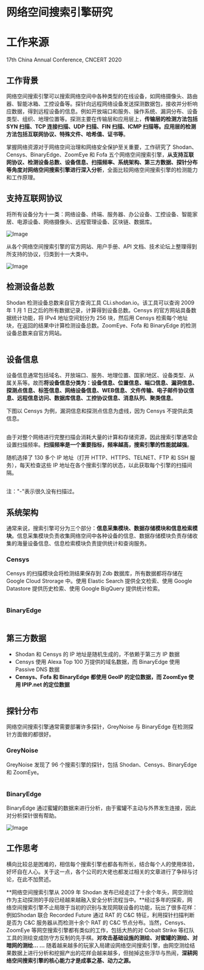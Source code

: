 # 网络空间搜索引擎研究

# 工作来源

17th China Annual Conference, CNCERT 2020

## 工作背景

网络空间搜索引擎可以搜索网络空间中各种类型的在线设备，如网络摄像头、路由器、智能冰箱、工控设备等。探针向远程网络设备发送探测数据包，接收并分析响应数据，得到远程设备的信息。例如开放端口和服务、操作系统、漏洞分布、设备类型、组织、地理位置等。探测主要在传输层和应用层上，**传输层的检测方法包括 SYN 扫描、TCP 连接扫描、UDP 扫描、FIN 扫描、ICMP 扫描等。应用层的检测方法包括互联网协议、特殊文件、哈希值、证书等**。

掌握网络资源对于网络空间治理和网络安全保护至关重要，工作研究了 Shodan、Censys、BinaryEdge、ZoomEye 和 Fofa 五个网络空间搜索引擎，**从支持互联网协议、检测设备总数、设备信息、扫描频率、系统架构、第三方数据、探针分布等角度对网络空间搜索引擎进行深入分析**，全面比较网络空间搜索引擎的检测能力和工作原理。

## 支持互联网协议

将所有设备分为十一类：网络设备、终端、服务器、办公设备、工控设备、智能家居、电源设备、网络摄像头、远程管理设备、区块链、数据库。

![Image](%E7%BD%91%E7%BB%9C%E7%A9%BA%E9%97%B4%E6%90%9C%E7%B4%A2%E5%BC%95%E6%93%8E%E7%A0%94%E7%A9%B6_Li2020_Chapter_ASurveyOnCyberspaceSearchEngin%E8%AE%BA%E6%96%87.assets/640-20210226140246274.png)

从各个网络空间搜索引擎的官方网站、用户手册、API 文档、技术论坛上整理得到所支持的协议，归类到十一大类中。

![Image](%E7%BD%91%E7%BB%9C%E7%A9%BA%E9%97%B4%E6%90%9C%E7%B4%A2%E5%BC%95%E6%93%8E%E7%A0%94%E7%A9%B6_Li2020_Chapter_ASurveyOnCyberspaceSearchEngin%E8%AE%BA%E6%96%87.assets/640)

## 检测设备总数

Shodan 检测设备总数来自官方查询工具 CLi.shodan.io。该工具可以查询 2009 年 1 月 1 日之后的所有数据记录，计算得到设备总数。Censys 的官方网站具备数据统计功能，将 IPv4 地址空间划分为 256 块，然后用 Censys 检索每个地址块，在返回的结果中计算检测设备总数。ZoomEye、Fofa 和 BinaryEdge 的检测设备总数来自官方网站。

![img](data:image/gif;base64,iVBORw0KGgoAAAANSUhEUgAAAAEAAAABCAYAAAAfFcSJAAAADUlEQVQImWNgYGBgAAAABQABh6FO1AAAAABJRU5ErkJggg==)

## 设备信息

设备信息通常包括域名、开放端口、服务、地理位置、国家/地区、设备类型、从属关系等。故而**将设备信息分类为：设备信息、位置信息、端口信息、漏洞信息、探测点信息、标签信息、网络设备信息、WEB信息、文件传输、电子邮件协议信息、远程信息访问、数据库信息、工控协议信息、消息队列、聚类信息**。

下图以 Censys 为例，漏洞信息和探测点信息为虚线，因为 Censys 不提供此类信息。

![img](data:image/gif;base64,iVBORw0KGgoAAAANSUhEUgAAAAEAAAABCAYAAAAfFcSJAAAADUlEQVQImWNgYGBgAAAABQABh6FO1AAAAABJRU5ErkJggg==)

由于对整个网络进行完整扫描会消耗大量的计算和存储资源，因此搜索引擎通常会设置扫描频率。**扫描频率是一个重要指标，频率越高，搜索引擎的性能就越强**。

随机选择了 130 多个 IP 地址（打开 HTTP、HTTPS、TELNET、FTP 和 SSH 服务），每天检查这些 IP 地址在各个搜索引擎的状态，以此获取每个引擎的扫描间隔。

![img](data:image/gif;base64,iVBORw0KGgoAAAANSUhEUgAAAAEAAAABCAYAAAAfFcSJAAAADUlEQVQImWNgYGBgAAAABQABh6FO1AAAAABJRU5ErkJggg==)

注："-"表示很久没有扫描过。

## 系统架构

通常来说，搜索引擎可分为三个部分：**信息采集模块、数据存储模块和信息检索模块**。信息采集模块负责收集网络空间中各种设备的信息、数据存储模块负责存储收集的海量设备信息、信息检索模块负责提供统计和查询服务。

### Censys

Censys 的扫描模块会将检测结果保存到 Zdb 数据库，所有数据都将存储在 Google Cloud Strorage 中。使用 Elastic Search 提供全文检索、使用 Google Datastore 提供历史检索、使用 Google BigQuery 提供统计检索。

![img](data:image/gif;base64,iVBORw0KGgoAAAANSUhEUgAAAAEAAAABCAYAAAAfFcSJAAAADUlEQVQImWNgYGBgAAAABQABh6FO1AAAAABJRU5ErkJggg==)

### BinaryEdge

![img](data:image/gif;base64,iVBORw0KGgoAAAANSUhEUgAAAAEAAAABCAYAAAAfFcSJAAAADUlEQVQImWNgYGBgAAAABQABh6FO1AAAAABJRU5ErkJggg==)

## 第三方数据

-   Shodan 和 Censys 的 IP 地址是随机生成的，不依赖于第三方 IP 数据
-   Censys 使用 Alexa Top 100 万提供的域名数据，而 BinaryEdge 使用 Passive DNS 数据
-   **Censys、Fofa 和 BinaryEdge 都使用 GeoIP 的定位数据，而 ZoomEye 使用 IPIP.net 的定位数据**

![img](data:image/gif;base64,iVBORw0KGgoAAAANSUhEUgAAAAEAAAABCAYAAAAfFcSJAAAADUlEQVQImWNgYGBgAAAABQABh6FO1AAAAABJRU5ErkJggg==)

## 探针分布

网络空间搜索引擎通常需要部署许多探针，GreyNoise 与 BinaryEdge 在检测探针方面做的都很好。

### GreyNoise

GreyNoise 发现了 96 个搜索引擎的探针，包括 Shodan、Censys、BinaryEdge 和 ZoomEye。

![img](data:image/gif;base64,iVBORw0KGgoAAAANSUhEUgAAAAEAAAABCAYAAAAfFcSJAAAADUlEQVQImWNgYGBgAAAABQABh6FO1AAAAABJRU5ErkJggg==)

### BinaryEdge

BinaryEdge 通过蜜罐的数据来进行分析，由于蜜罐不主动与外界发生连接，因此对分析探针很有帮助。

![Image](%E7%BD%91%E7%BB%9C%E7%A9%BA%E9%97%B4%E6%90%9C%E7%B4%A2%E5%BC%95%E6%93%8E%E7%A0%94%E7%A9%B6_Li2020_Chapter_ASurveyOnCyberspaceSearchEngin%E8%AE%BA%E6%96%87.assets/640-20210226140245990)

## 工作思考

横向比较总是困难的，相信每个搜索引擎也都各有所长，结合每个人的使用体验，好坏自在人心。关于这一点，各个公司的大佬也都发过相关的文章进行了争辩与讨论，在此不加赘述。

**网络空间搜索引擎从 2009 年 Shodan 发布已经走过了十余个年头，网空测绘作为主动探测的手段已经越来越融入安全分析流程当中。**经过多年的探索，网络空间搜索引擎不止局限于当初的识别与发现网联设备的功能，玩出了很多花样：例如Shodan 联合 Recorded Future 通过 RAT 的 C&C 特征，利用探针扫描判断是否为 C&C 服务器从而检测十余个 RAT 的 C&C 节点分布。当然，Censys、ZoomEye 等网空搜索引擎都有类似的工作，包括大热的对 Cobalt Strike 等红队工具的测绘变成防守方反制的先手棋。**对攻击基础设施的测绘、对蜜罐的测绘、对暗网的测绘… …** 随着越来越多的玩家入局建设网络空间搜索引擎，由网空测绘结果数据上进行分析和挖掘产出的花样会越来越多，但抛掉这些浮华与热闹，**深耕网络空间搜索引擎的核心能力才是成事之基、动力之源。**
